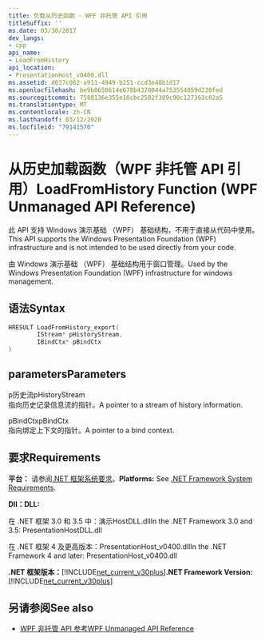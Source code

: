 ```yaml
---
title: 负载从历史函数 - WPF 非托管 API 引用
titleSuffix: ''
ms.date: 03/30/2017
dev_langs:
- cpp
api_name:
- LoadFromHistory
api_location:
- PresentationHost_v0400.dll
ms.assetid: d037c062-a911-4949-b251-ccd3e48b1d17
ms.openlocfilehash: be9b8658614e678b4370044a753554859d230fed
ms.sourcegitcommit: 7588136e355e10cbc2582f389c90c127363c02a5
ms.translationtype: MT
ms.contentlocale: zh-CN
ms.lasthandoff: 03/12/2020
ms.locfileid: "79141570"
---
```

# <a name="loadfromhistory-function-wpf-unmanaged-api-reference"></a><span data-ttu-id="61c07-102">从历史加载函数（WPF 非托管 API 引用）</span><span class="sxs-lookup"><span data-stu-id="61c07-102">LoadFromHistory Function (WPF Unmanaged API Reference)</span></span>
<span data-ttu-id="61c07-103">此 API 支持 Windows 演示基础 （WPF） 基础结构，不用于直接从代码中使用。</span><span class="sxs-lookup"><span data-stu-id="61c07-103">This API supports the Windows Presentation Foundation (WPF) infrastructure and is not intended to be used directly from your code.</span></span>  
  
 <span data-ttu-id="61c07-104">由 Windows 演示基础 （WPF） 基础结构用于窗口管理。</span><span class="sxs-lookup"><span data-stu-id="61c07-104">Used by the Windows Presentation Foundation (WPF) infrastructure for windows management.</span></span>  
  
## <a name="syntax"></a><span data-ttu-id="61c07-105">语法</span><span class="sxs-lookup"><span data-stu-id="61c07-105">Syntax</span></span>  
  
```cpp  
HRESULT LoadFromHistory_export(  
        IStream* pHistoryStream,
        IBindCtx* pBindCtx  
)  
```  
  
## <a name="parameters"></a><span data-ttu-id="61c07-106">parameters</span><span class="sxs-lookup"><span data-stu-id="61c07-106">Parameters</span></span>  
 <span data-ttu-id="61c07-107">p历史流</span><span class="sxs-lookup"><span data-stu-id="61c07-107">pHistoryStream</span></span>  
 <span data-ttu-id="61c07-108">指向历史记录信息流的指针。</span><span class="sxs-lookup"><span data-stu-id="61c07-108">A pointer to a stream of history information.</span></span>  
  
 <span data-ttu-id="61c07-109">pBindCtx</span><span class="sxs-lookup"><span data-stu-id="61c07-109">pBindCtx</span></span>  
 <span data-ttu-id="61c07-110">指向绑定上下文的指针。</span><span class="sxs-lookup"><span data-stu-id="61c07-110">A pointer to a bind context.</span></span>  
  
## <a name="requirements"></a><span data-ttu-id="61c07-111">要求</span><span class="sxs-lookup"><span data-stu-id="61c07-111">Requirements</span></span>  
 <span data-ttu-id="61c07-112">**平台：** 请参阅[.NET 框架系统要求](../../get-started/system-requirements.md)。</span><span class="sxs-lookup"><span data-stu-id="61c07-112">**Platforms:** See [.NET Framework System Requirements](../../get-started/system-requirements.md).</span></span>  
  
 <span data-ttu-id="61c07-113">**Dll：**</span><span class="sxs-lookup"><span data-stu-id="61c07-113">**DLL:**</span></span>  
  
 <span data-ttu-id="61c07-114">在 .NET 框架 3.0 和 3.5 中：演示HostDLL.dll</span><span class="sxs-lookup"><span data-stu-id="61c07-114">In the .NET Framework 3.0 and 3.5: PresentationHostDLL.dll</span></span>  
  
 <span data-ttu-id="61c07-115">在 .NET 框架 4 及更高版本：PresentationHost_v0400.dll</span><span class="sxs-lookup"><span data-stu-id="61c07-115">In the .NET Framework 4 and later: PresentationHost_v0400.dll</span></span>  
  
 <span data-ttu-id="61c07-116">**.NET 框架版本：**[!INCLUDE[net_current_v30plus](../../../../includes/net-current-v30plus-md.md)]</span><span class="sxs-lookup"><span data-stu-id="61c07-116">**.NET Framework Version:** [!INCLUDE[net_current_v30plus](../../../../includes/net-current-v30plus-md.md)]</span></span>  
  
## <a name="see-also"></a><span data-ttu-id="61c07-117">另请参阅</span><span class="sxs-lookup"><span data-stu-id="61c07-117">See also</span></span>

- [<span data-ttu-id="61c07-118">WPF 非托管 API 参考</span><span class="sxs-lookup"><span data-stu-id="61c07-118">WPF Unmanaged API Reference</span></span>](wpf-unmanaged-api-reference.md)
